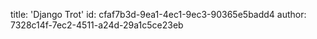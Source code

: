 title: 'Django Trot'
id: cfaf7b3d-9ea1-4ec1-9ec3-90365e5badd4
author: 7328c14f-7ec2-4511-a24d-29a1c5ce23eb
